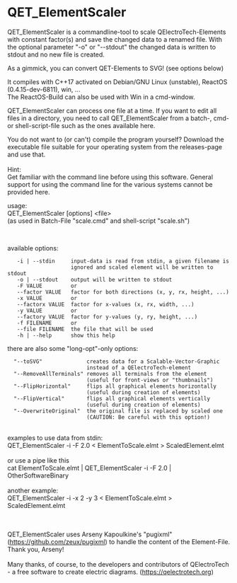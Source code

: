 # QET_ElementScaler

QET_ElementScaler is a commandline-tool to scale QElectroTech-Elements with constant factor(s) and save the changed data to a renamed file.
With the optional parameter &quot;-o&quot; or &quot;--stdout&quot; the changed data is written to stdout and no new file is created.

As a gimmick, you can convert QET-Elements to SVG! (see options below)<br>

It compiles with C++17 activated on Debian/GNU Linux (unstable), ReactOS (0.4.15-dev-6811), win, ...<br>
The ReactOS-Build can also be used with Win in a cmd-window.<br>

QET_ElementScaler can process one file at a time.
If you want to edit all files in a directory, you need to call QET_ElementScaler from a batch-, cmd- or shell-script-file such as the ones available here.<br>

You do not want to (or can't) compile the program yourself? Download the executable file suitable for your operating system from the releases-page and use that.<br><br>
Hint: <br>
Get familiar with the command line before using this software.
General support for using the command line for the various systems cannot be provided here.



usage:<br>
QET_ElementScaler [options] &lt;file&gt; <br>
(as used in Batch-File &quot;scale.cmd&quot; and shell-script &quot;scale.sh&quot;) <br>

<br>

  available options:
```
   -i | --stdin     input-data is read from stdin, a given filename is
                    ignored and scaled element will be written to stdout
   -o | --stdout    output will be written to stdout
   -F VALUE         or
   --factor VALUE   factor for both directions (x, y, rx, height, ...)
   -x VALUE         or
   --factorx VALUE  factor for x-values (x, rx, width, ...)
   -y VALUE         or
   --factory VALUE  factor for y-values (y, ry, height, ...)
   -f FILENAME      or
   --file FILENAME  the file that will be used 
   -h | --help      show this help 
```

  there are also some "long-opt"-only options: 
```
  "--toSVG"              creates data for a Scalable-Vector-Graphic
                         instead of a QElectroTech-element
  "--RemoveAllTerminals" removes all terminals from the element
                         (useful for front-views or "thumbnails")
  "--FlipHorizontal"     flips all graphical elements horizontally
                         (useful during creation of elements) 
  "--FlipVertical"       flips all graphical elements vertically
                         (useful during creation of elements) 
  "--OverwriteOriginal"  the original file is replaced by scaled one 
                         (CAUTION: Be careful with this option!) 
```


 <br>
examples to use data from stdin: <br>
QET_ElementScaler -i -F 2.0  &lt;  ElementToScale.elmt  &gt;  ScaledElement.elmt <br>
 <br>
or use a pipe like this <br>
cat  ElementToScale.elmt  |  QET_ElementScaler -i -F 2.0  |  OtherSoftwareBinary <br>
 <br>
another example:<br>
QET_ElementScaler -i -x 2 -y 3  &lt;  ElementToScale.elmt  &gt;  ScaledElement.elmt <br>
 <br>
 <br>

QET_ElementScaler uses Arseny Kapoulkine's &quot;pugixml&quot; (https://github.com/zeux/pugixml)
to handle the content of the Element-File. Thank you, Arseny! <br>
 <br>
Many thanks, of course, to the developers and contributors of QElectroTech - a free software to create electric diagrams. (https://qelectrotech.org) <br>
